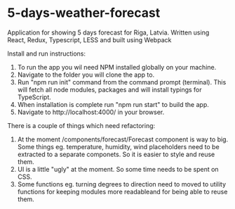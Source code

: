 # 5-days-weather-forecast
Application for showing 5 days forecast for Riga, Latvia. Written using React, Redux, Typescript, LESS and built using Webpack

Install and run instructions:
1. To run the app you wil need NPM installed globally on your machine. 
2. Navigate to the folder you will clone the app to.
3. Run "npm run init" command from the command prompt (terminal). This will fetch all node modules, packages and will install typings for TypeScript.
4. When installation is complete run "npm run start" to build the app.
5. Navigate to http://localhost:4000/ in your browser.

There is a couple of things which need refactoring:
1. At the moment /components/forecast/Forecast component is way to big. Some things eg. temperature, humidity, wind placeholders need to be extracted to a separate componets. So it is easier to style and reuse them.
2. UI is a little "ugly" at the moment. So some time needs to be spent on CSS.
3. Some functions eg. turning degrees to direction need to moved to utility functions for keeping modules more readableand for being able to reuse them.